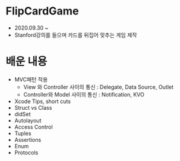 # FlipCardGame
- 2020.09.30 ~
- Stanford강의를 들으며 카드를 뒤집어 맞추는 게임 제작

# 배운 내용
- MVC패턴 적용
  - View 와 Controller 사이의 통신 : Delegate, Data Source, Outlet
  - Controller와 Model 사이의 통신 : Notification, KVO
- Xcode Tips, short cuts
- Struct vs Class
- didSet
- Autolayout
- Access Control
- Tuples
- Assertions
- Enum
- Protocols
